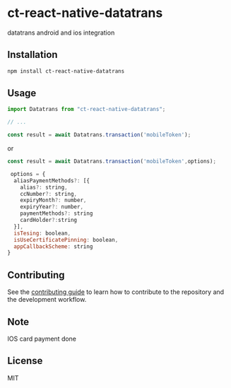 # ct-react-native-datatrans

datatrans android and ios integration

## Installation

```sh
npm install ct-react-native-datatrans
```

## Usage

```js
import Datatrans from "ct-react-native-datatrans";

// ...

const result = await Datatrans.transaction('mobileToken');
```
or

```js
const result = await Datatrans.transaction('mobileToken',options);

 options = {
  aliasPaymentMethods?: [{
    alias?: string,
    ccNumber?: string,
    expiryMonth?: number,
    expiryYear?: number,
    paymentMethods?: string
    cardHolder?:string
  }],
  isTesing: boolean,
  isUseCertificatePinning: boolean,
  appCallbackScheme: string
}
```

## Contributing

See the [contributing guide](CONTRIBUTING.md) to learn how to contribute to the repository and the development workflow.
## Note
IOS card payment done

## License

MIT
